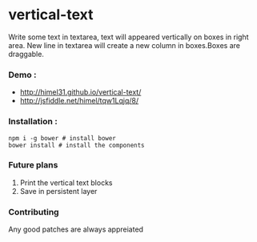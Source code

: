 # vertical-text
Write some text in textarea, text will appeared vertically on boxes in right area.
New line in textarea will create a new column in boxes.Boxes are draggable.

### Demo :

* http://himel31.github.io/vertical-text/
* http://jsfiddle.net/himel/tqw1Lqjq/8/

### Installation :
```
npm i -g bower # install bower
bower install # install the components
 ```

### Future plans

1. Print the vertical text blocks
2. Save in persistent layer

### Contributing

Any good patches are always appreiated
